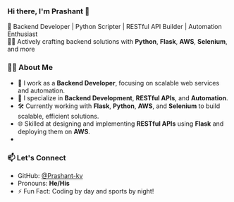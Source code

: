 ### Hi there, I'm Prashant 👋

🚀 Backend Developer | Python Scripter | RESTful API Builder | Automation Enthusiast  
👨‍💻 Actively crafting backend solutions with **Python**, **Flask**, **AWS**, **Selenium**, and more

### 👨‍💼 About Me
- 🧠 I work as a **Backend Developer**, focusing on scalable web services and automation.
- 🔧 I specialize in **Backend Development**, **RESTful APIs**, and **Automation**.
- 🛠️ Currently working with **Flask**, **Python**, **AWS**, and **Selenium** to build scalable, efficient solutions.
- 🌐 Skilled at designing and implementing **RESTful APIs** using **Flask** and deploying them on **AWS**.
- 
### 📫 Let's Connect
- GitHub: [@Prashant-kv](https://github.com/Prashant-kv)
- Pronouns: **He/His**
- ⚡ Fun Fact: Coding by day and sports by night!

<!---
Prashant-kv/Prashant-kv is a ✨ special ✨ repository because its `README.md` (this file) appears on your GitHub profile.
You can click the Preview link to take a look at your changes.
--->

